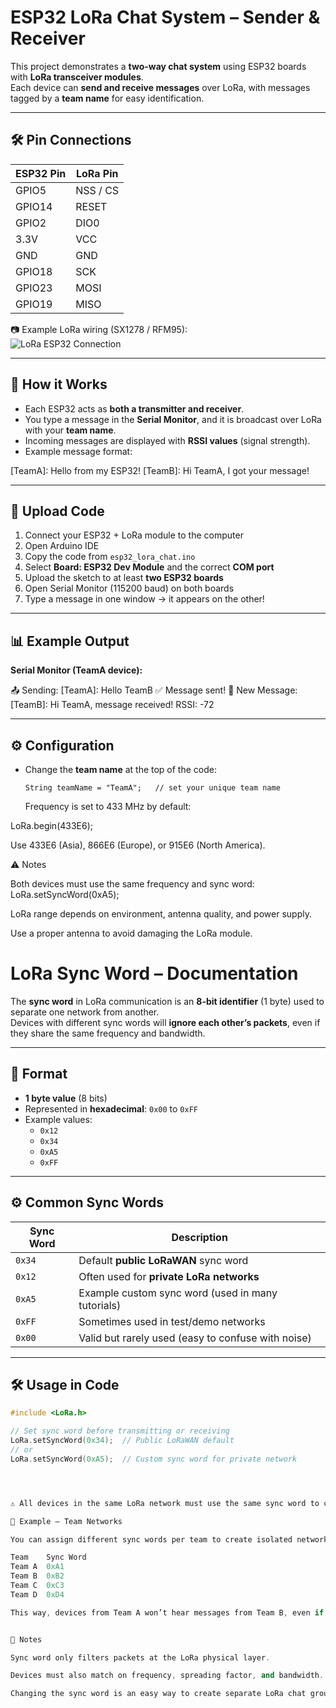 # ESP32 LoRa Chat System – Sender & Receiver  

This project demonstrates a **two-way chat system** using ESP32 boards with **LoRa transceiver modules**.  
Each device can **send and receive messages** over LoRa, with messages tagged by a **team name** for easy identification.  

---

## 🛠 Pin Connections  

| ESP32 Pin | LoRa Pin |
|-----------|----------|
| GPIO5     | NSS / CS |
| GPIO14    | RESET    |
| GPIO2     | DIO0     |
| 3.3V      | VCC      |
| GND       | GND      |
| GPIO18    | SCK      |
| GPIO23    | MOSI     |
| GPIO19    | MISO     |

📷 Example LoRa wiring (SX1278 / RFM95):  
![LoRa ESP32 Connection](https://lastminuteengineers.com/wp-content/uploads/arduino/ESP32-LoRa-Wiring-Diagram.png)  

---

## 💬 How it Works  

- Each ESP32 acts as **both a transmitter and receiver**.  
- You type a message in the **Serial Monitor**, and it is broadcast over LoRa with your **team name**.  
- Incoming messages are displayed with **RSSI values** (signal strength).  
- Example message format:  


[TeamA]: Hello from my ESP32!
[TeamB]: Hi TeamA, I got your message!


---

## 🚀 Upload Code  

1. Connect your ESP32 + LoRa module to the computer  
2. Open Arduino IDE  
3. Copy the code from `esp32_lora_chat.ino`  
4. Select **Board: ESP32 Dev Module** and the correct **COM port**  
5. Upload the sketch to at least **two ESP32 boards**  
6. Open Serial Monitor (115200 baud) on both boards  
7. Type a message in one window → it appears on the other!  

---

## 📊 Example Output  

**Serial Monitor (TeamA device):**  

📤 Sending: [TeamA]: Hello TeamB
✅ Message sent!
📩 New Message:
[TeamB]: Hi TeamA, message received!
RSSI: -72

---

## ⚙️ Configuration  

- Change the **team name** at the top of the code:  
  ```
  String teamName = "TeamA";   // set your unique team name
  ```
  Frequency is set to 433 MHz by default:

LoRa.begin(433E6);


Use 433E6 (Asia), 866E6 (Europe), or 915E6 (North America).

⚠️ Notes

Both devices must use the same frequency and sync word:
LoRa.setSyncWord(0xA5);

LoRa range depends on environment, antenna quality, and power supply.

Use a proper antenna to avoid damaging the LoRa module.




# LoRa Sync Word – Documentation  

The **sync word** in LoRa communication is an **8-bit identifier** (1 byte) used to separate one network from another.  
Devices with different sync words will **ignore each other’s packets**, even if they share the same frequency and bandwidth.  

---

## 🔢 Format  

- **1 byte value** (8 bits)  
- Represented in **hexadecimal**: `0x00` to `0xFF`  
- Example values:  
  - `0x12`  
  - `0x34`  
  - `0xA5`  
  - `0xFF`  

---

## ⚙️ Common Sync Words  

| Sync Word | Description |
|-----------|-------------|
| `0x34`    | Default **public LoRaWAN** sync word |
| `0x12`    | Often used for **private LoRa networks** |
| `0xA5`    | Example custom sync word (used in many tutorials) |
| `0xFF`    | Sometimes used in test/demo networks |
| `0x00`    | Valid but rarely used (easy to confuse with noise) |

---

## 🛠 Usage in Code  

```cpp
#include <LoRa.h>

// Set sync word before transmitting or receiving
LoRa.setSyncWord(0x34);  // Public LoRaWAN default
// or
LoRa.setSyncWord(0xA5);  // Custom sync word for private network




⚠️ All devices in the same LoRa network must use the same sync word to communicate.

🎯 Example – Team Networks

You can assign different sync words per team to create isolated networks:

Team	Sync Word
Team A	0xA1
Team B	0xB2
Team C	0xC3
Team D	0xD4

This way, devices from Team A won’t hear messages from Team B, even if they share the same frequency.


📡 Notes

Sync word only filters packets at the LoRa physical layer.

Devices must also match on frequency, spreading factor, and bandwidth.

Changing the sync word is an easy way to create separate LoRa chat groups.